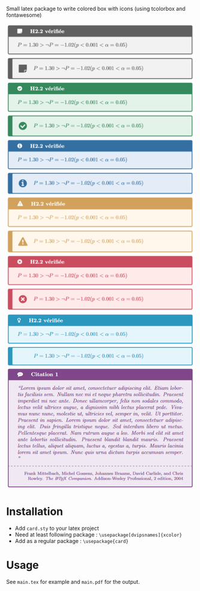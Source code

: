 Small latex package to write colored box with icons (using tcolorbox and fontawesome)

![](preview_1.png)
![](preview_2.png)

# Installation
* Add `card.sty` to your latex project
* Need at least following package : `\usepackage[dvipsnames]{xcolor}`
* Add as a regular package : `\usepackage{card}`

# Usage 

See `main.tex` for example and `main.pdf` for the output.
